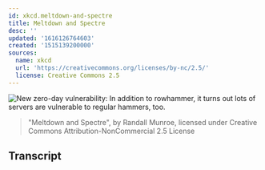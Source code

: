 ```yaml
---
id: xkcd.meltdown-and-spectre
title: Meltdown and Spectre
desc: ''
updated: '1616126764603'
created: '1515139200000'
sources:
  name: xkcd
  url: 'https://creativecommons.org/licenses/by-nc/2.5/'
  license: Creative Commons 2.5
---
```

![New zero-day vulnerability: In addition to rowhammer, it turns out lots of servers are vulnerable to regular hammers, too.](https://imgs.xkcd.com/comics/meltdown_and_spectre.png)
> "Meltdown and Spectre", by Randall Munroe, licensed under Creative Commons Attribution-NonCommercial 2.5 License

## Transcript
